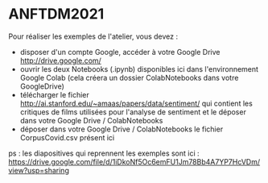 # ANFTDM2021

Pour réaliser les exemples de l'atelier, vous devez : 

- disposer d'un compte Google, accéder à votre Google Drive http://drive.google.com/
- ouvrir les deux Notebooks (.ipynb) disponibles ici dans l'environnement Google Colab (cela créera un dossier ColabNotebooks dans votre GoogleDrive)
- télécharger le fichier http://ai.stanford.edu/~amaas/papers/data/sentiment/ qui contient les critiques de films utilisées pour l'analyse de sentiment et le déposer dans votre Google Drive / ColabNotebooks
- déposer dans votre Google Drive / ColabNotebooks le fichier CorpusCovid.csv présent ici

ps : les diapositives qui reprennent les exemples sont ici : https://drive.google.com/file/d/1iDkoNf5Oc6emFU1Jm78Bb4A7YP7HcVDm/view?usp=sharing
